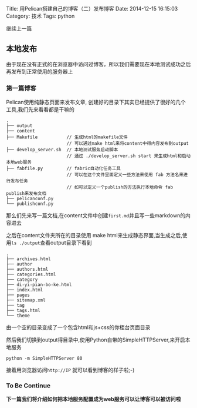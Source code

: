Title: 用Pelican搭建自己的博客（二）发布博客
Date: 2014-12-15 16:15:03
Category: 技术
Tags: python

继续上一篇

## 本地发布
由于现在没有正式的在浏览器中访问过博客，所以我们需要现在本地测试成功之后再发布到正常使用的服务器上

### 第一篇博客
Pelican使用纯静态页面来发布文章, 创建好的目录下其实已经提供了很好的几个工具,我们先来看看都是干嘛的

```
.
├── output             
├── content            
├── Makefile           // 生成html的makefile文件
                       // 可以通过make html来将content中得内容发布到output
├── develop_server.sh  // 本地测试服务启动脚本
                       // 通过 ./develop_server.sh start 来生成html和启动本地web服务
├── fabfile.py         // fabric自动化任务工具
                       // 可以在这个文件里面定义一些方法来使用 fab 方法名来进行发布任务
                       // 如可以定义一个publish的方法执行本地命令 fab publish来发布文档
├── pelicanconf.py     
└── publishconf.py     
```

那么们先来写一篇文档,在content文件中创建```first.md```并且写一些markdown的内容进去

之后在content文件夹所在的目录使用 make html来生成静态界面,当生成之后,使用```ls ./output```查看output目录下看到

```
.
├── archives.html
├── author
├── authors.html
├── categories.html
├── category
├── di-yi-pian-bo-ke.html
├── index.html
├── pages
├── sitemap.xml
├── tag
├── tags.html
└── theme
```

由一个空的目录变成了一个包含html和js+css的你柜台页面目录

然后我们切换到output得目录中,使用Python自带的SimpleHTTPServer,来开启本地服务

```
python -m SimpleHTTPServer 80
```

接着用浏览器访问```http://IP``` 就可以看到博客的样子啦;-)

### To Be Continue

**下一篇我们将介绍如何把本地服务配置成为web服务可以让博客可以被访问啦**